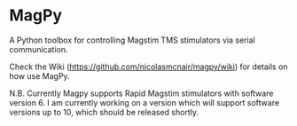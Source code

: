 # MagPy
A Python toolbox for controlling Magstim TMS stimulators via serial communication.

Check the Wiki (https://github.com/nicolasmcnair/magpy/wiki) for details on how use MagPy.

N.B. Currently Magpy supports Rapid Magstim stimulators with software version 6. I am currently working on a version which will support software versions up to 10, which should be released shortly.
